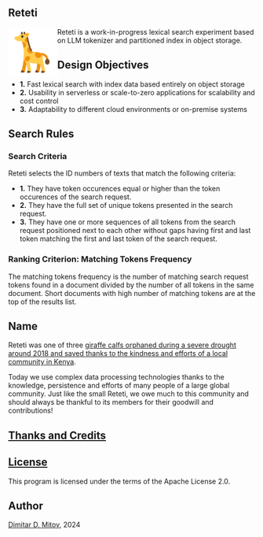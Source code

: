 Reteti
--------------------------------------------------------------------------------

<img align="left" width="100" height="100" src="assets/fupi_svgrepo_com.png">
  
Reteti is a work-in-progress lexical search experiment based on LLM tokenizer and partitioned index in object storage.

## Design Objectives

* **1.** Fast lexical search with index data based entirely on object storage
* **2.** Usability in serverless or scale-to-zero applications for scalability and cost control
* **3.** Adaptability to different cloud environments or on-premise systems

## Search Rules

### Search Criteria

Reteti selects the ID numbers of texts that match the following criteria:

* **1.** They have token occurences equal or higher than the token occurences of the search request.
* **2.** They have the full set of unique tokens presented in the search request.
* **3.** They have one or more sequences of all tokens from the search request positioned next to each other without gaps having first and last token matching the first and last token of the search request.

### Ranking Criterion: Matching Tokens Frequency

The matching tokens frequency is the number of matching search request tokens found in a document divided by the number of all tokens in the same document. Short documents with high number of matching tokens are at the top of the results list.

## Name

Reteti was one of three [giraffe calfs orphaned during a severe drought around 2018 and saved thanks to the kindness and efforts of a local community in Kenya](https://science.sandiegozoo.org/science-blog/lekiji-fupi-and-reteti).  
  
Today we use complex data processing technologies thanks to the knowledge, persistence and efforts of many people of a large global community. Just like the small Reteti, we owe much to this community and should always be thankful to its members for their goodwill and contributions!  

## [Thanks and Credits](./CREDITS.md)

## [License](./LICENSE)

This program is licensed under the terms of the Apache License 2.0.

## Author

[Dimitar D. Mitov](https://www.linkedin.com/in/dimitar-mitov-12388982/), 2024
